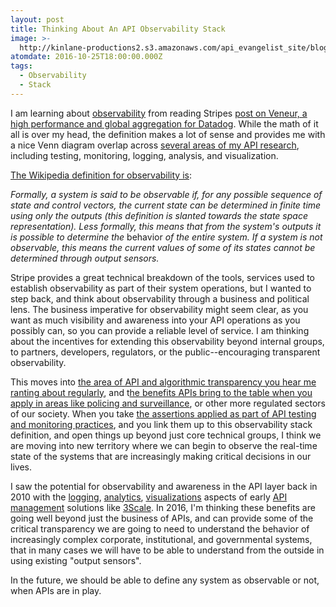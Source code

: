 ```yaml
---
layout: post
title: Thinking About An API Observability Stack
image: >-
  http://kinlane-productions2.s3.amazonaws.com/api_evangelist_site/blog/datadog_observability_dashboard.png
atomdate: 2016-10-25T18:00:00.000Z
tags:
  - Observability
  - Stack
---
```

I am learning about [observability](https://en.wikipedia.org/wiki/Observability) from reading Stripes [post on Veneur, a high performance and global aggregation for Datadog](https://stripe.com/blog/introducing-veneur-high-performance-and-global-aggregation-for-datadog). While the math of it all is over my head, the definition makes a lot of sense and provides me with a nice Venn diagram overlap across [several areas of my API research](http://apievangelist.com), including testing, monitoring, logging, analysis, and visualization.

[The Wikipedia definition for observability is](https://en.wikipedia.org/wiki/Observability):

_Formally, a system is said to be observable if, for any possible sequence of state and control vectors, the current state can be determined in finite time using only the outputs (this definition is slanted towards the state space representation). Less formally, this means that from the system's outputs it is possible to determine the_ behavior _of the entire system. If a system is not observable, this means the current values of some of its states cannot be determined through output sensors._

Stripe provides a great technical breakdown of the tools, services used to establish observability as part of their system operations, but I wanted to step back, and think about observability through a business and political lens. The business imperative for observability might seem clear, as you want as much visibility and awareness into your API operations as you possibly can, so you can provide a reliable level of service. I am thinking about the incentives for extending this observability beyond internal groups, to partners, developers, regulators, or the public--encouraging transparent observability.

This moves into [the area of API and algorithmic transparency you hear me ranting about regularly](http://apievangelist.com/2016/08/04/pushing-for-more-algorithmic-transparency-using-apis/), and t[he benefits APIs bring to the table when you apply in areas like policing and surveillance](http://apievangelist.com/2016/10/14/transparency-in-police-access-to-social-platforms-using-oauth-and-apis/), or other more regulated sectors of our society. When you take [the assertions applied as part of API testing and monitoring practices](http://apievangelist.com/2016/10/07/regulatory-api-monitoring-for-validating-algorithmic-assertions/), and you link them up to this observability stack definition, and open things up beyond just core technical groups, I think we are moving into new territory where we can begin to observe the real-time state of the systems that are increasingly making critical decisions in our lives.

I saw the potential for observability and awareness in the API layer back in 2010 with the [logging](http://logging.apievangelist.com), [analytics](http://analysis.apievangelist.com/), [visualizations](http://visualization.apievangelist.com/) aspects of early [API management](http://management.apievangelist.com/) solutions like [3Scale](http://3scale.net). In 2016, I'm thinking these benefits are going well beyond just the business of APIs, and can provide some of the critical transparency we are going to need to understand the behavior of increasingly complex corporate, institutional, and governmental systems, that in many cases we will have to be able to understand from the outside in using existing "output sensors".

In the future, we should be able to define any system as observable or not, when APIs are in play.